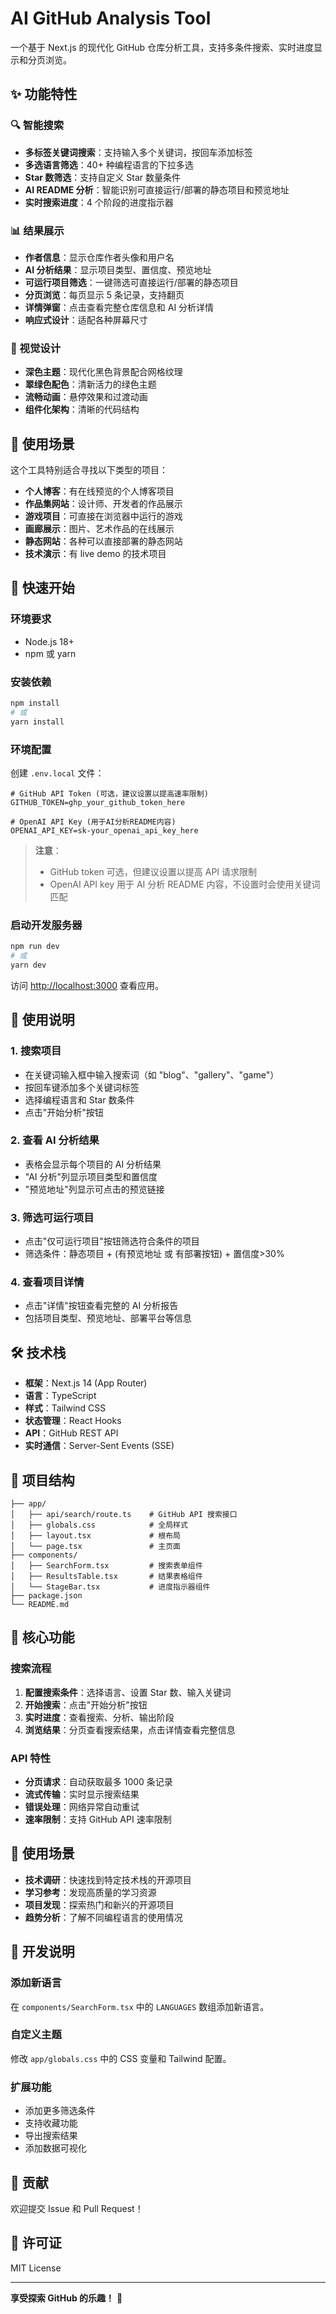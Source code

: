 # AI GitHub Analysis Tool

一个基于 Next.js 的现代化 GitHub 仓库分析工具，支持多条件搜索、实时进度显示和分页浏览。

## ✨ 功能特性

### 🔍 智能搜索

- **多标签关键词搜索**：支持输入多个关键词，按回车添加标签
- **多选语言筛选**：40+ 种编程语言的下拉多选
- **Star 数筛选**：支持自定义 Star 数量条件
- **AI README 分析**：智能识别可直接运行/部署的静态项目和预览地址
- **实时搜索进度**：4 个阶段的进度指示器

### 📊 结果展示

- **作者信息**：显示仓库作者头像和用户名
- **AI 分析结果**：显示项目类型、置信度、预览地址
- **可运行项目筛选**：一键筛选可直接运行/部署的静态项目
- **分页浏览**：每页显示 5 条记录，支持翻页
- **详情弹窗**：点击查看完整仓库信息和 AI 分析详情
- **响应式设计**：适配各种屏幕尺寸

### 🎨 视觉设计

- **深色主题**：现代化黑色背景配合网格纹理
- **翠绿色配色**：清新活力的绿色主题
- **流畅动画**：悬停效果和过渡动画
- **组件化架构**：清晰的代码结构

## 🎯 使用场景

这个工具特别适合寻找以下类型的项目：

- **个人博客**：有在线预览的个人博客项目
- **作品集网站**：设计师、开发者的作品展示
- **游戏项目**：可直接在浏览器中运行的游戏
- **画廊展示**：图片、艺术作品的在线展示
- **静态网站**：各种可以直接部署的静态网站
- **技术演示**：有 live demo 的技术项目

## 🚀 快速开始

### 环境要求

- Node.js 18+
- npm 或 yarn

### 安装依赖

```bash
npm install
# 或
yarn install
```

### 环境配置

创建 `.env.local` 文件：

```env
# GitHub API Token (可选，建议设置以提高速率限制)
GITHUB_TOKEN=ghp_your_github_token_here

# OpenAI API Key (用于AI分析README内容)
OPENAI_API_KEY=sk-your_openai_api_key_here
```

> **注意**：
>
> - GitHub token 可选，但建议设置以提高 API 请求限制
> - OpenAI API key 用于 AI 分析 README 内容，不设置时会使用关键词匹配

### 启动开发服务器

```bash
npm run dev
# 或
yarn dev
```

访问 [http://localhost:3000](http://localhost:3000) 查看应用。

## 📖 使用说明

### 1. 搜索项目

- 在关键词输入框中输入搜索词（如 "blog"、"gallery"、"game"）
- 按回车键添加多个关键词标签
- 选择编程语言和 Star 数条件
- 点击"开始分析"按钮

### 2. 查看 AI 分析结果

- 表格会显示每个项目的 AI 分析结果
- "AI 分析"列显示项目类型和置信度
- "预览地址"列显示可点击的预览链接

### 3. 筛选可运行项目

- 点击"仅可运行项目"按钮筛选符合条件的项目
- 筛选条件：静态项目 + (有预览地址 或 有部署按钮) + 置信度>30%

### 4. 查看项目详情

- 点击"详情"按钮查看完整的 AI 分析报告
- 包括项目类型、预览地址、部署平台等信息

## 🛠️ 技术栈

- **框架**：Next.js 14 (App Router)
- **语言**：TypeScript
- **样式**：Tailwind CSS
- **状态管理**：React Hooks
- **API**：GitHub REST API
- **实时通信**：Server-Sent Events (SSE)

## 📁 项目结构

```
├── app/
│   ├── api/search/route.ts    # GitHub API 搜索接口
│   ├── globals.css            # 全局样式
│   ├── layout.tsx             # 根布局
│   └── page.tsx               # 主页面
├── components/
│   ├── SearchForm.tsx         # 搜索表单组件
│   ├── ResultsTable.tsx       # 结果表格组件
│   └── StageBar.tsx           # 进度指示器组件
├── package.json
└── README.md
```

## 🔧 核心功能

### 搜索流程

1. **配置搜索条件**：选择语言、设置 Star 数、输入关键词
2. **开始搜索**：点击"开始分析"按钮
3. **实时进度**：查看搜索、分析、输出阶段
4. **浏览结果**：分页查看搜索结果，点击详情查看完整信息

### API 特性

- **分页请求**：自动获取最多 1000 条记录
- **流式传输**：实时显示搜索结果
- **错误处理**：网络异常自动重试
- **速率限制**：支持 GitHub API 速率限制

## 🎯 使用场景

- **技术调研**：快速找到特定技术栈的开源项目
- **学习参考**：发现高质量的学习资源
- **项目发现**：探索热门和新兴的开源项目
- **趋势分析**：了解不同编程语言的使用情况

## 📝 开发说明

### 添加新语言

在 `components/SearchForm.tsx` 中的 `LANGUAGES` 数组添加新语言。

### 自定义主题

修改 `app/globals.css` 中的 CSS 变量和 Tailwind 配置。

### 扩展功能

- 添加更多筛选条件
- 支持收藏功能
- 导出搜索结果
- 添加数据可视化

## 🤝 贡献

欢迎提交 Issue 和 Pull Request！

## 📄 许可证

MIT License

---

**享受探索 GitHub 的乐趣！** 🚀
